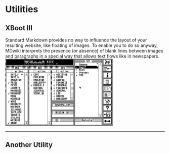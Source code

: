 Utilities
===========
XBoot III
--------
Standard Markdown provides no way to influence the layout of your resulting website, like floating of images. To enable you to do so anyway, MDwiki interprets the presence (or absence) of blank lines between images and paragraphs in a special way that allows text flows like in newspapers.
![](images/XBoot/Untitled.png)

- - - -

Another Utility
--------
